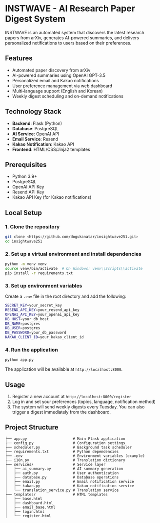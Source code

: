 # INSTWAVE - AI Research Paper Digest System

INSTWAVE is an automated system that discovers the latest research papers from arXiv, generates AI-powered summaries, and delivers personalized notifications to users based on their preferences.

## Features
- Automated paper discovery from arXiv
- AI-powered summaries using OpenAI GPT-3.5
- Personalized email and Kakao notifications
- User preference management via web dashboard
- Multi-language support (English and Korean)
- Weekly digest scheduling and on-demand notifications

## Technology Stack
- **Backend**: Flask (Python)
- **Database**: PostgreSQL
- **AI Service**: OpenAI API
- **Email Service**: Resend
- **Kakao Notification**: Kakao API
- **Frontend**: HTML/CSS/Jinja2 templates

## Prerequisites
- Python 3.9+
- PostgreSQL
- OpenAI API Key
- Resend API Key
- Kakao API Key (for Kakao notifications)

## Local Setup

### 1. Clone the repository
```bash
git clone <https://github.com/dogukanatar/insightwave251.git>
cd insightwave251
```
### 2. Set up a virtual environment and install dependencies
```bash
python -m venv venv
source venv/bin/activate  # On Windows: venv\\Scripts\\activate
pip install -r requirements.txt
```
### 3. Set up environment variables

Create a `.env` file in the root directory and add the following:

```bash
SECRET_KEY=your_secret_key
RESEND_API_KEY=your_resend_api_key
OPENAI_API_KEY=your_openai_api_key
DB_HOST=your_db_host
DB_NAME=postgres
DB_USER=postgres
DB_PASSWORD=your_db_password
KAKAO_CLIENT_ID=your_kakao_client_id
```

### 4. Run the application

```bash
python app.py

```

The application will be available at `http://localhost:8000`.

## Usage

1. Register a new account at `http://localhost:8000/register`
2. Log in and set your preferences (topics, language, notification method)
3. The system will send weekly digests every Tuesday. You can also trigger a digest immediately from the dashboard.

## Project Structure

```
├── app.py                     # Main Flask application
├── config.py                  # Configuration settings
├── scheduler.py               # Background task scheduler
├── requirements.txt           # Python dependencies
├── .env                       # Environment variables (example)
├── i18n.py                    # Translation dictionary
├── services/                  # Service layer
│   ├── ai_summary.py          # AI summary generation
│   ├── auth.py                # User authentication
│   ├── database.py            # Database operations
│   ├── email.py               # Email notification service
│   ├── kakao.py               # Kakao notification service
│   └── translation_service.py # Translation service
├── templates/                 # HTML templates
│   ├── base.html
│   ├── dashboard.html
│   ├── email_base.html
│   ├── login.html
│   └── register.html

```